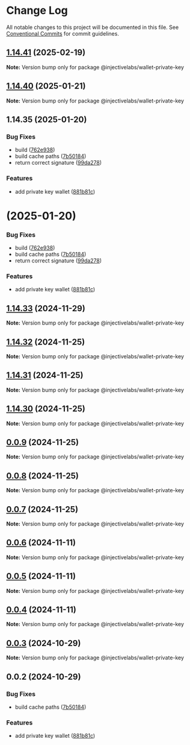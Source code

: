 # Change Log

All notable changes to this project will be documented in this file.
See [Conventional Commits](https://conventionalcommits.org) for commit guidelines.

## [1.14.41](https://github.com/InjectiveLabs/injective-ts/compare/@injectivelabs/wallet-private-key@1.14.41-beta.15...@injectivelabs/wallet-private-key@1.14.41) (2025-02-19)

**Note:** Version bump only for package @injectivelabs/wallet-private-key





## [1.14.40](https://github.com/InjectiveLabs/injective-ts/compare/v1.14.35...v1.14.40) (2025-01-21)

**Note:** Version bump only for package @injectivelabs/wallet-private-key





## 1.14.35 (2025-01-20)


### Bug Fixes

* build ([762e938](https://github.com/InjectiveLabs/injective-ts/commit/762e938164cb617b190fcffa49596280d4547d76))
* build cache paths ([7b50184](https://github.com/InjectiveLabs/injective-ts/commit/7b5018431d970bfb00d022878fbf7994e4878e72))
* return correct signature ([99da278](https://github.com/InjectiveLabs/injective-ts/commit/99da278ae2d5e812763cea84a94f3fdf9e88e0ed))


### Features

* add private key wallet ([881b81c](https://github.com/InjectiveLabs/injective-ts/commit/881b81c9d07532def5168b6f761108a7ab3fd3f2))





#  (2025-01-20)


### Bug Fixes

* build ([762e938](https://github.com/InjectiveLabs/injective-ts/commit/762e938164cb617b190fcffa49596280d4547d76))
* build cache paths ([7b50184](https://github.com/InjectiveLabs/injective-ts/commit/7b5018431d970bfb00d022878fbf7994e4878e72))
* return correct signature ([99da278](https://github.com/InjectiveLabs/injective-ts/commit/99da278ae2d5e812763cea84a94f3fdf9e88e0ed))


### Features

* add private key wallet ([881b81c](https://github.com/InjectiveLabs/injective-ts/commit/881b81c9d07532def5168b6f761108a7ab3fd3f2))





## [1.14.33](https://github.com/InjectiveLabs/injective-ts/compare/@injectivelabs/wallet-private-key@1.14.33-beta.4...@injectivelabs/wallet-private-key@1.14.33) (2024-11-29)

**Note:** Version bump only for package @injectivelabs/wallet-private-key





## [1.14.32](https://github.com/InjectiveLabs/injective-ts/compare/@injectivelabs/wallet-private-key@1.14.31...@injectivelabs/wallet-private-key@1.14.32) (2024-11-25)

**Note:** Version bump only for package @injectivelabs/wallet-private-key





## [1.14.31](https://github.com/InjectiveLabs/injective-ts/compare/@injectivelabs/wallet-private-key@1.14.30...@injectivelabs/wallet-private-key@1.14.31) (2024-11-25)

**Note:** Version bump only for package @injectivelabs/wallet-private-key





## [1.14.30](https://github.com/InjectiveLabs/injective-ts/compare/@injectivelabs/wallet-private-key@0.0.9...@injectivelabs/wallet-private-key@1.14.30) (2024-11-25)

**Note:** Version bump only for package @injectivelabs/wallet-private-key





## [0.0.9](https://github.com/InjectiveLabs/injective-ts/compare/@injectivelabs/wallet-private-key@0.0.8...@injectivelabs/wallet-private-key@0.0.9) (2024-11-25)

**Note:** Version bump only for package @injectivelabs/wallet-private-key





## [0.0.8](https://github.com/InjectiveLabs/injective-ts/compare/@injectivelabs/wallet-private-key@0.0.7...@injectivelabs/wallet-private-key@0.0.8) (2024-11-25)

**Note:** Version bump only for package @injectivelabs/wallet-private-key





## [0.0.7](https://github.com/InjectiveLabs/injective-ts/compare/@injectivelabs/wallet-private-key@0.0.7-beta.4...@injectivelabs/wallet-private-key@0.0.7) (2024-11-25)

**Note:** Version bump only for package @injectivelabs/wallet-private-key





## [0.0.6](https://github.com/InjectiveLabs/injective-ts/compare/@injectivelabs/wallet-private-key@0.0.5...@injectivelabs/wallet-private-key@0.0.6) (2024-11-11)

**Note:** Version bump only for package @injectivelabs/wallet-private-key





## [0.0.5](https://github.com/InjectiveLabs/injective-ts/compare/@injectivelabs/wallet-private-key@0.0.4...@injectivelabs/wallet-private-key@0.0.5) (2024-11-11)

**Note:** Version bump only for package @injectivelabs/wallet-private-key





## [0.0.4](https://github.com/InjectiveLabs/injective-ts/compare/@injectivelabs/wallet-private-key@0.0.4-beta.6...@injectivelabs/wallet-private-key@0.0.4) (2024-11-11)

**Note:** Version bump only for package @injectivelabs/wallet-private-key





## [0.0.3](https://github.com/InjectiveLabs/injective-ts/compare/@injectivelabs/wallet-private-key@0.0.3-beta.0...@injectivelabs/wallet-private-key@0.0.3) (2024-10-29)

**Note:** Version bump only for package @injectivelabs/wallet-private-key





## 0.0.2 (2024-10-29)


### Bug Fixes

* build cache paths ([7b50184](https://github.com/InjectiveLabs/injective-ts/commit/7b5018431d970bfb00d022878fbf7994e4878e72))


### Features

* add private key wallet ([881b81c](https://github.com/InjectiveLabs/injective-ts/commit/881b81c9d07532def5168b6f761108a7ab3fd3f2))
